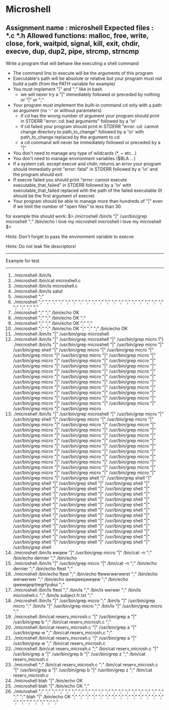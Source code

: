 # Microshell
Assignment name  : microshell
Expected files   : *.c *.h
Allowed functions: malloc, free, write, close, fork, waitpid, signal, kill, exit, chdir, execve, dup, dup2, pipe, strcmp, strncmp
--------------------------------------------------------------------------------------

Write a program that will behave like executing a shell command
- The command line to execute will be the arguments of this program
- Executable's path will be absolute or relative but your program must not build a path (from the PATH variable for example)
- You must implement "|" and ";" like in bash
	- we will never try a "|" immediately followed or preceded by nothing or "|" or ";"
- Your program must implement the built-in command cd only with a path as argument (no '-' or without parameters)
	- if cd has the wrong number of argument your program should print in STDERR "error: cd: bad arguments" followed by a '\n'
	- if cd failed your program should print in STDERR "error: cd: cannot change directory to path_to_change" followed by a '\n' with path_to_change replaced by the argument to cd
	- a cd command will never be immediately followed or preceded by a "|"
- You don't need to manage any type of wildcards (*, ~ etc...)
- You don't need to manage environment variables ($BLA ...)
- If a system call, except execve and chdir, returns an error your program should immediatly print "error: fatal" in STDERR followed by a '\n' and the program should exit
- If execve failed you should print "error: cannot execute executable_that_failed" in STDERR followed by a '\n' with executable_that_failed replaced with the path of the failed executable (It should be the first argument of execve)
- Your program should be able to manage more than hundreds of "|" even if we limit the number of "open files" to less than 30.

for example this should work:
$>./microshell /bin/ls "|" /usr/bin/grep microshell ";" /bin/echo i love my microshell
microshell
i love my microshell
$>

Hints:
Don't forget to pass the environment variable to execve

Hints:
Do not leak file descriptors!

*******************************************************************************************************************
Example for test
*******************************************************************************************************************


1) ./microshell /bin/ls
2) ./microshell /bin/cat microshell.c
3) ./microshell /bin/ls microshell.c
4) ./microshell /bin/ls salut
5) ./microshell ";"
6) ./microshell ";" ";" ";" ";" ";" ";" ";" ";" ";" ";" ";" ";" ";" ";" ";" ";" ";" ";" ";" ";" ";" ";" ";"
7) ./microshell ";" ";" /bin/echo OK
8) ./microshell ";" ";" /bin/echo OK ";"
9) ./microshell ";" ";" /bin/echo OK ";" ";"
10) ./microshell ";" ";" /bin/echo OK ";" ";" ";" /bin/echo OK
11) ./microshell /bin/ls "|" /usr/bin/grep microshell
12) ./microshell /bin/ls "|" /usr/bin/grep microshell "|" /usr/bin/grep micro
1") ./microshell /bin/ls "|" /usr/bin/grep microshell "|" /usr/bin/grep micro "|" /usr/bin/grep shell "|" /usr/bin/grep micro "|" /usr/bin/grep micro "|" /usr/bin/grep micro "|" /usr/bin/grep micro "|" /usr/bin/grep micro "|" /usr/bin/grep micro "|" /usr/bin/grep micro "|" /usr/bin/grep micro "|" /usr/bin/grep micro "|" /usr/bin/grep micro "|" /usr/bin/grep micro "|" /usr/bin/grep micro "|" /usr/bin/grep micro "|" /usr/bin/grep micro "|" /usr/bin/grep micro "|" /usr/bin/grep micro "|" /usr/bin/grep micro "|" /usr/bin/grep micro "|" /usr/bin/grep micro "|" /usr/bin/grep micro "|" /usr/bin/grep micro "|" /usr/bin/grep micro "|" /usr/bin/grep micro "|" /usr/bin/grep micro "|" /usr/bin/grep micro "|" /usr/bin/grep micro "|" /usr/bin/grep micro "|" /usr/bin/grep micro "|" /usr/bin/grep micro "|" /usr/bin/grep micro "|" /usr/bin/grep micro "|" /usr/bin/grep micro "|" /usr/bin/grep micro "|" /usr/bin/grep micro
13) ./microshell /bin/ls "|" /usr/bin/grep microshell "|" /usr/bin/grep micro "|" /usr/bin/grep shell "|" /usr/bin/grep micro "|" /usr/bin/grep micro "|" /usr/bin/grep micro "|" /usr/bin/grep micro "|" /usr/bin/grep micro "|" /usr/bin/grep micro "|" /usr/bin/grep micro "|" /usr/bin/grep micro "|" /usr/bin/grep micro "|" /usr/bin/grep micro "|" /usr/bin/grep micro "|" /usr/bin/grep micro "|" /usr/bin/grep micro "|" /usr/bin/grep micro "|" /usr/bin/grep micro "|" /usr/bin/grep micro "|" /usr/bin/grep micro "|" /usr/bin/grep micro "|" /usr/bin/grep micro "|" /usr/bin/grep micro "|" /usr/bin/grep micro "|" /usr/bin/grep micro "|" /usr/bin/grep micro "|" /usr/bin/grep micro "|" /usr/bin/grep micro "|" /usr/bin/grep micro "|" /usr/bin/grep micro "|" /usr/bin/grep micro "|" /usr/bin/grep micro "|" /usr/bin/grep micro "|" /usr/bin/grep micro "|" /usr/bin/grep micro "|" /usr/bin/grep micro "|" /usr/bin/grep shell "|" /usr/bin/grep shell "|" /usr/bin/grep shell "|" /usr/bin/grep shell "|" /usr/bin/grep shell "|" /usr/bin/grep shell "|" /usr/bin/grep shell "|" /usr/bin/grep shell "|" /usr/bin/grep shell "|" /usr/bin/grep shell "|" /usr/bin/grep shell "|" /usr/bin/grep shell "|" /usr/bin/grep shell "|" /usr/bin/grep shell "|" /usr/bin/grep shell "|" /usr/bin/grep shell "|" /usr/bin/grep shell "|" /usr/bin/grep shell "|" /usr/bin/grep shell "|" /usr/bin/grep shell "|" /usr/bin/grep shell "|" /usr/bin/grep shell "|" /usr/bin/grep shell "|" /usr/bin/grep shell "|" /usr/bin/grep shell "|" /usr/bin/grep shell "|" /usr/bin/grep shell "|" /usr/bin/grep shell "|" /usr/bin/grep shell "|" /usr/bin/grep shell "|" /usr/bin/grep shell "|" /usr/bin/grep shell "|" /usr/bin/grep shell "|" /usr/bin/grep shell "|" /usr/bin/grep shell "|" /usr/bin/grep shell "|" /usr/bin/grep shell "|" /usr/bin/grep shell "|" /usr/bin/grep shell
14) ./microshell /bin/ls ewqew "|" /usr/bin/grep micro "|" /bin/cat -n ";" /bin/echo dernier ";" /bin/echo
15) ./microshell /bin/ls "|" /usr/bin/grep micro "|" /bin/cat -n ";" /bin/echo dernier ";" /bin/echo ftest ";"
16) ./microshell /bin/echo ftest ";" /bin/echo ftewerwerwerst ";" /bin/echo werwerwer ";" /bin/echo qweqweqweqew ";" /bin/echo qwewqeqrtregrfyukui ";"
17) ./microshell /bin/ls ftest ";" /bin/ls ";" /bin/ls werwer ";" /bin/ls microshell.c ";" /bin/ls subject.fr.txt ";"
18) ./microshell /bin/ls "|" /usr/bin/grep micro ";" /bin/ls "|" /usr/bin/grep micro ";" /bin/ls "|" /usr/bin/grep micro ";" /bin/ls "|" /usr/bin/grep micro ";"
19) ./microshell /bin/cat reserv_microsh.c "|" /usr/bin/grep a "|" /usr/bin/grep b ";" /bin/cat reserv_microsh.c ";"
20) ./microshell /bin/cat reserv_microsh.c "|" /usr/bin/grep a "|" /usr/bin/grep w ";" /bin/cat reserv_microsh.c ";"
21) ./microshell /bin/cat reserv_microsh.c "|" /usr/bin/grep a "|" /usr/bin/grep w ";" /bin/cat reserv_microsh.c
22) ./microshell /bin/cat reserv_microsh.c ";" /bin/cat reserv_microsh.c "|" /usr/bin/grep a "|" /usr/bin/grep b "|" /usr/bin/grep z ";" /bin/cat reserv_microsh.c
23) ./microshell ";" /bin/cat reserv_microsh.c ";" /bin/cat reserv_microsh.c "|" /usr/bin/grep a "|" /usr/bin/grep b "|" /usr/bin/grep z ";" /bin/cat reserv_microsh.c
24) ./microshell blah "|" /bin/echo OK
25) ./microshell blah "|" /bin/echo OK ";"
26) ./microshell ";" ";" ";" ";" ";" ";" ";" ";" ";" ";" ";" ";" ";" ";" ";" ";" ";" ";" ";" ";" ";" blah "|" /bin/echo OK ";" ";" ";" ";" ";" ";" ";" ";" ";" ";" ";" ";" ";" ";" ";" ";" ";" ";" ";" ";" ";"

   
